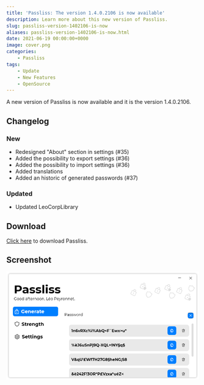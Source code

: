 ```yaml
---
title: 'Passliss: The version 1.4.0.2106 is now available'
description: Learn more about this new version of Passliss.
slug: passliss-version-1402106-is-now
aliases: passliss-version-1402106-is-now.html
date: 2021-06-19 00:00:00+0000
image: cover.png
categories:
    - Passliss
tags:
    - Update
    - New Features
    - OpenSource
---
```

A new version of Passliss is now available and it is the version 1.4.0.2106.

## Changelog
### New
- Redesigned "About" section in settings (#35)
- Added the possibility to export settings (#36)
- Added the possibility to import settings (#36)
- Added translations
- Added an historic of generated passwords (#37)
### Updated
- Updated LeoCorpLibrary

## Download

[Click here](https://tinyurl.com/Passliss) to download Passliss.

## Screenshot

![The history of the "Generate" page of Passliss](cover.png)